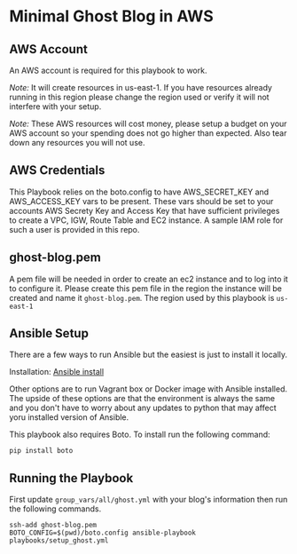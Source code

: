 # Minimal Ghost Blog in AWS

## AWS Account

An AWS account is required for this playbook to work.

*Note:* It will create resources in us-east-1.  If you have resources already running in this region please change the region used or verify it will not interfere with your setup.

*Note:* These AWS resources will cost money, please setup a budget on your AWS account so your spending does not go higher than expected.  Also tear down any resources you will not use.

## AWS Credentials

This Playbook relies on the boto.config to have AWS_SECRET_KEY and AWS_ACCESS_KEY vars to be present. These vars should be set to your accounts AWS Secrety Key and Access Key that have sufficient privileges to create a VPC, IGW, Route Table and EC2 instance.  A sample IAM role for such a user is provided in this repo.

## ghost-blog.pem

A pem file will be needed in order to create an ec2 instance and to log into it to configure it.  Please create this pem file in the region the instance will be created and name it `ghost-blog.pem`. The region used by this playbook is `us-east-1`

## Ansible Setup

There are a few ways to run Ansible but the easiest is just to install it locally.

Installation: [Ansible install](http://docs.ansible.com/ansible/latest/intro_installation.html)

Other options are to run Vagrant box or Docker image with Ansible installed.  The upside of these options are that the environment is always the same and you don't have to worry about any updates to python that may affect yoru installed version of Ansible.

This playbook also requires Boto.  To install run the following command:
```
pip install boto
```

## Running the Playbook

First update `group_vars/all/ghost.yml` with your blog's information then run the following commands.


```
ssh-add ghost-blog.pem
BOTO_CONFIG=$(pwd)/boto.config ansible-playbook playbooks/setup_ghost.yml

```
